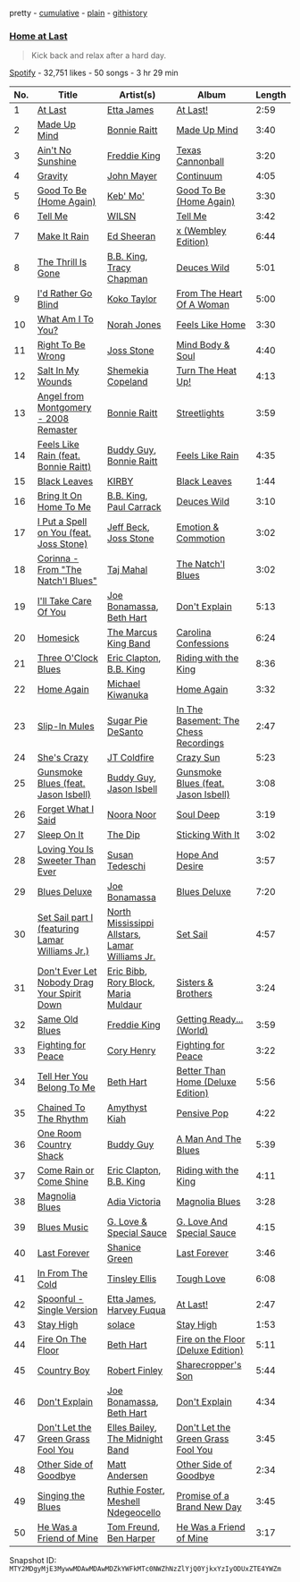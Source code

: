 pretty - [cumulative](/playlists/cumulative/37i9dQZF1DX4BUmGJw1rT1.md) - [plain](/playlists/plain/37i9dQZF1DX4BUmGJw1rT1) - [githistory](https://github.githistory.xyz/mackorone/spotify-playlist-archive/blob/main/playlists/plain/37i9dQZF1DX4BUmGJw1rT1)

### [Home at Last](https://open.spotify.com/playlist/37i9dQZF1DX4BUmGJw1rT1)

> Kick back and relax after a hard day.

[Spotify](https://open.spotify.com/user/spotify) - 32,751 likes - 50 songs - 3 hr 29 min

| No. | Title | Artist(s) | Album | Length |
|---|---|---|---|---|
| 1 | [At Last](https://open.spotify.com/track/4Hhv2vrOTy89HFRcjU3QOx) | [Etta James](https://open.spotify.com/artist/0iOVhN3tnSvgDbcg25JoJb) | [At Last!](https://open.spotify.com/album/7rd4PorIOPjPTy7qdUeeCt) | 2:59 |
| 2 | [Made Up Mind](https://open.spotify.com/track/5XTDvPvCDO9lxrwkEE9aUF) | [Bonnie Raitt](https://open.spotify.com/artist/4KDyYWR7IpxZ7xrdYbKrqY) | [Made Up Mind](https://open.spotify.com/album/7L64rhLRuHGIEqnWMMPPXh) | 3:40 |
| 3 | [Ain't No Sunshine](https://open.spotify.com/track/1ebftgRZcnctL8GpBu0nu8) | [Freddie King](https://open.spotify.com/artist/5dCuFngSPyOOnTAvrC7v2s) | [Texas Cannonball](https://open.spotify.com/album/59wGnewkXsHCgDahKUPBqu) | 3:20 |
| 4 | [Gravity](https://open.spotify.com/track/3SktMqZmo3M9zbB7oKMIF7) | [John Mayer](https://open.spotify.com/artist/0hEurMDQu99nJRq8pTxO14) | [Continuum](https://open.spotify.com/album/1Xsprdt1q9rOzTic7b9zYM) | 4:05 |
| 5 | [Good To Be \(Home Again\)](https://open.spotify.com/track/7HgqEF7aPj3l6BnjoYi3my) | [Keb' Mo'](https://open.spotify.com/artist/6iDaoPZVgxrTkndDCisX8F) | [Good To Be \(Home Again\)](https://open.spotify.com/album/7f36mEASmMWIvTmFv6tnOA) | 3:30 |
| 6 | [Tell Me](https://open.spotify.com/track/2UvjzFa5j6V2oi6PStN2TT) | [WILSN](https://open.spotify.com/artist/2ymjQZjPQe0pziQ67Y8Ncr) | [Tell Me](https://open.spotify.com/album/5G0S0RDVw7yKKzW3krfKlV) | 3:42 |
| 7 | [Make It Rain](https://open.spotify.com/track/5puU24G3lHVsUXPAWW2ZpV) | [Ed Sheeran](https://open.spotify.com/artist/6eUKZXaKkcviH0Ku9w2n3V) | [x \(Wembley Edition\)](https://open.spotify.com/album/6NoBzYmh5gUusGPCfg0pct) | 6:44 |
| 8 | [The Thrill Is Gone](https://open.spotify.com/track/3cg0dJfrQB66Qf2YthPb6G) | [B.B\. King](https://open.spotify.com/artist/5xLSa7l4IV1gsQfhAMvl0U), [Tracy Chapman](https://open.spotify.com/artist/7oPgCQqMMXEXrNau5vxYZP) | [Deuces Wild](https://open.spotify.com/album/3fIftPnF4eb7gkg2lFS1TV) | 5:01 |
| 9 | [I'd Rather Go Blind](https://open.spotify.com/track/1KQEzCaNkk8ioBMbBeSYLw) | [Koko Taylor](https://open.spotify.com/artist/04qIJRFjTmvW5I1DMyGE1R) | [From The Heart Of A Woman](https://open.spotify.com/album/5o48YTSOnQu5UrC8HEuj9h) | 5:00 |
| 10 | [What Am I To You?](https://open.spotify.com/track/0AMKZWRgdFfGYYTxiWrwwH) | [Norah Jones](https://open.spotify.com/artist/2Kx7MNY7cI1ENniW7vT30N) | [Feels Like Home](https://open.spotify.com/album/7GaAXgbFSpcJOiLlFGYyOL) | 3:30 |
| 11 | [Right To Be Wrong](https://open.spotify.com/track/1atxtvAHagXDZYTuUWAoEC) | [Joss Stone](https://open.spotify.com/artist/7bvcQXJHkFiN1ppIN3q4fi) | [Mind Body & Soul](https://open.spotify.com/album/6O0QKBENHPmifQwLZZGnqM) | 4:40 |
| 12 | [Salt In My Wounds](https://open.spotify.com/track/5XtVpa3LiJHfnTxRzbfU74) | [Shemekia Copeland](https://open.spotify.com/artist/4CNjyWtO59j6Ih6S0n73ee) | [Turn The Heat Up!](https://open.spotify.com/album/3OluM5Un09XiWdyrjwtAOX) | 4:13 |
| 13 | [Angel from Montgomery \- 2008 Remaster](https://open.spotify.com/track/6JssQFiBCi6ZcE6060S9A7) | [Bonnie Raitt](https://open.spotify.com/artist/4KDyYWR7IpxZ7xrdYbKrqY) | [Streetlights](https://open.spotify.com/album/3FEpG9aXxEwWfdpHeCScvO) | 3:59 |
| 14 | [Feels Like Rain \(feat\. Bonnie Raitt\)](https://open.spotify.com/track/5MTsZG10E0hTvAkdioyPnw) | [Buddy Guy](https://open.spotify.com/artist/2gCsNOpiBaMNh20jQ5prf0), [Bonnie Raitt](https://open.spotify.com/artist/4KDyYWR7IpxZ7xrdYbKrqY) | [Feels Like Rain](https://open.spotify.com/album/2GXqcjyaSAMRnmFuvHM2Bd) | 4:35 |
| 15 | [Black Leaves](https://open.spotify.com/track/2pcZglQR5vcE8z09qLaQoV) | [KIRBY](https://open.spotify.com/artist/5lcDGoJUr5WY5bCFAfYbCU) | [Black Leaves](https://open.spotify.com/album/3du9lkIg7jG9xTufp11SM2) | 1:44 |
| 16 | [Bring It On Home To Me](https://open.spotify.com/track/4Vfgc4BdSKM2hRlkaRFc9C) | [B.B\. King](https://open.spotify.com/artist/5xLSa7l4IV1gsQfhAMvl0U), [Paul Carrack](https://open.spotify.com/artist/0FFuvdY7fuiuTmHN9unYoz) | [Deuces Wild](https://open.spotify.com/album/3fIftPnF4eb7gkg2lFS1TV) | 3:10 |
| 17 | [I Put a Spell on You \(feat\. Joss Stone\)](https://open.spotify.com/track/3Be7vJDOFNOVv3iYQgIQpu) | [Jeff Beck](https://open.spotify.com/artist/0AD4odMWVQ2wUSlgxOB5Rl), [Joss Stone](https://open.spotify.com/artist/7bvcQXJHkFiN1ppIN3q4fi) | [Emotion & Commotion](https://open.spotify.com/album/2uZCLo1QvLgjAb74Q8kv53) | 3:02 |
| 18 | [Corinna \- From "The Natch'l Blues"](https://open.spotify.com/track/1NoIZ1658UHpicKQ9rcWYh) | [Taj Mahal](https://open.spotify.com/artist/1aTDTChWWyiJH3SEnYrdVp) | [The Natch'l Blues](https://open.spotify.com/album/6ySAyGtXqiqF3Vya9bIir2) | 3:02 |
| 19 | [I'll Take Care Of You](https://open.spotify.com/track/644oQEcMNmA3ABAOrfY7k3) | [Joe Bonamassa](https://open.spotify.com/artist/2SNzxY1OsSCHBLVi77mpPQ), [Beth Hart](https://open.spotify.com/artist/30TrHDLNCKQVTYWOn9QqOC) | [Don't Explain](https://open.spotify.com/album/2uyORQ080sXcPN0oO5lXvT) | 5:13 |
| 20 | [Homesick](https://open.spotify.com/track/2sF0R0NyjRfgbPdpUtX9p6) | [The Marcus King Band](https://open.spotify.com/artist/0tgaHqkU1p7QhBUIzKXVU9) | [Carolina Confessions](https://open.spotify.com/album/6RVN0MPUbYBiYm2Otf6Li2) | 6:24 |
| 21 | [Three O'Clock Blues](https://open.spotify.com/track/3gGKOVwsAVvwt9BcH3k18J) | [Eric Clapton](https://open.spotify.com/artist/6PAt558ZEZl0DmdXlnjMgD), [B.B\. King](https://open.spotify.com/artist/5xLSa7l4IV1gsQfhAMvl0U) | [Riding with the King](https://open.spotify.com/album/7b0Ysbudh2BH9A853EfxEu) | 8:36 |
| 22 | [Home Again](https://open.spotify.com/track/46EuzanXhKwIc7755wLAvS) | [Michael Kiwanuka](https://open.spotify.com/artist/0bzfPKdbXL5ezYW2z3UGQj) | [Home Again](https://open.spotify.com/album/79VDAdjzMMGoftIbw5feYN) | 3:32 |
| 23 | [Slip\-In Mules](https://open.spotify.com/track/6csem6tEhhkajgNUhIDFB1) | [Sugar Pie DeSanto](https://open.spotify.com/artist/3xIkJAnwLy7NwZpPwvaSPc) | [In The Basement: The Chess Recordings](https://open.spotify.com/album/0LH0ZJuhr4TJMWud6K6qdy) | 2:47 |
| 24 | [She's Crazy](https://open.spotify.com/track/5tRNgEl5hyFr7E2Adt7dhT) | [JT Coldfire](https://open.spotify.com/artist/2ddJt0lQSRzczoG6Yx728j) | [Crazy Sun](https://open.spotify.com/album/0vFy82Bq3HTvNnI5nVVztE) | 5:23 |
| 25 | [Gunsmoke Blues \(feat\. Jason Isbell\)](https://open.spotify.com/track/62QWywMNsKrR05lOSYUAzg) | [Buddy Guy](https://open.spotify.com/artist/2gCsNOpiBaMNh20jQ5prf0), [Jason Isbell](https://open.spotify.com/artist/3Q8wgwyVVv0z4UEh1HB0KY) | [Gunsmoke Blues \(feat\. Jason Isbell\)](https://open.spotify.com/album/0VxKgrOCKdcF9PSAvn1rx2) | 3:08 |
| 26 | [Forget What I Said](https://open.spotify.com/track/0yJNGGGZ9eQj4vmvmeornZ) | [Noora Noor](https://open.spotify.com/artist/50V1rySVqHjoqJTi9iy3xl) | [Soul Deep](https://open.spotify.com/album/1GHZSCmUsDkrJwxzX0zGm6) | 3:19 |
| 27 | [Sleep On It](https://open.spotify.com/track/3BZqRfYykl706UFrdR7byF) | [The Dip](https://open.spotify.com/artist/2qFOYqFxPaIwEnffVhJhEn) | [Sticking With It](https://open.spotify.com/album/4lcsKKAPES2jYFmtSyRH95) | 3:02 |
| 28 | [Loving You Is Sweeter Than Ever](https://open.spotify.com/track/5OwOfn0Ihle2WLudoH22wj) | [Susan Tedeschi](https://open.spotify.com/artist/5Ws3s6lSP4Un8kQf8CrAta) | [Hope And Desire](https://open.spotify.com/album/3i8UR9bri6o0FXLgMsGFeY) | 3:57 |
| 29 | [Blues Deluxe](https://open.spotify.com/track/2O7OjNCjqflzWOTVg9UlEm) | [Joe Bonamassa](https://open.spotify.com/artist/2SNzxY1OsSCHBLVi77mpPQ) | [Blues Deluxe](https://open.spotify.com/album/63T19joqs65Ep3LcE74SY6) | 7:20 |
| 30 | [Set Sail part I \(featuring Lamar Williams Jr.\)](https://open.spotify.com/track/2lt3INbrnQEZz57tKA05Zy) | [North Mississippi Allstars](https://open.spotify.com/artist/714osTgzZrkyf3SGjggpfY), [Lamar Williams Jr.](https://open.spotify.com/artist/1ArGVCjCLeHMHzUK4MUkD4) | [Set Sail](https://open.spotify.com/album/12psJfvIqIEwGY6JNuQMzF) | 4:57 |
| 31 | [Don't Ever Let Nobody Drag Your Spirit Down](https://open.spotify.com/track/3zXfuTPCPrPfHSLiH3uMJe) | [Eric Bibb](https://open.spotify.com/artist/2uNcfNhlVJUyEX0t0NG1m1), [Rory Block](https://open.spotify.com/artist/6hkNj3GAqFbkEUCs3R1dY3), [Maria Muldaur](https://open.spotify.com/artist/2VUiF0VFkXzB0DLg9AzrqT) | [Sisters & Brothers](https://open.spotify.com/album/7221Of24Dk9qZYXfXHQjrz) | 3:24 |
| 32 | [Same Old Blues](https://open.spotify.com/track/1vkEVT81wJQtMZ23FJ1q1i) | [Freddie King](https://open.spotify.com/artist/5dCuFngSPyOOnTAvrC7v2s) | [Getting Ready..\. \(World\)](https://open.spotify.com/album/2bNjljctm6ynfp9Xzdy7RI) | 3:59 |
| 33 | [Fighting for Peace](https://open.spotify.com/track/2iYDEwzq00a571f0hbQ53g) | [Cory Henry](https://open.spotify.com/artist/21SOnTj5ECwVXeBUTRcP3s) | [Fighting for Peace](https://open.spotify.com/album/2IXjRTudNXd1hEczsBwcos) | 3:22 |
| 34 | [Tell Her You Belong To Me](https://open.spotify.com/track/2faP8xcrcrfm24iDF3Qs1P) | [Beth Hart](https://open.spotify.com/artist/30TrHDLNCKQVTYWOn9QqOC) | [Better Than Home \(Deluxe Edition\)](https://open.spotify.com/album/45blvARBYrViZz3eYg50sH) | 5:56 |
| 35 | [Chained To The Rhythm](https://open.spotify.com/track/1KLyyQ9B4URptPsozR44l8) | [Amythyst Kiah](https://open.spotify.com/artist/1lhaaKpTyXOnjp79M3xYBl) | [Pensive Pop](https://open.spotify.com/album/1IzsXEGSZ0XlZtL4XANZqR) | 4:22 |
| 36 | [One Room Country Shack](https://open.spotify.com/track/40Gg9yXs1RSE7qcWAferU4) | [Buddy Guy](https://open.spotify.com/artist/2gCsNOpiBaMNh20jQ5prf0) | [A Man And The Blues](https://open.spotify.com/album/3cx4CSrzwft7UVlsoZxbTZ) | 5:39 |
| 37 | [Come Rain or Come Shine](https://open.spotify.com/track/2dAm3t3HT91qhKEgZFhzmv) | [Eric Clapton](https://open.spotify.com/artist/6PAt558ZEZl0DmdXlnjMgD), [B.B\. King](https://open.spotify.com/artist/5xLSa7l4IV1gsQfhAMvl0U) | [Riding with the King](https://open.spotify.com/album/7b0Ysbudh2BH9A853EfxEu) | 4:11 |
| 38 | [Magnolia Blues](https://open.spotify.com/track/7piCuE6DVjnko9oTNTqVAO) | [Adia Victoria](https://open.spotify.com/artist/1HKGjRPwI0gaFyv4aSWPPl) | [Magnolia Blues](https://open.spotify.com/album/23lmCOZk4vEMiaCMKTiZMr) | 3:28 |
| 39 | [Blues Music](https://open.spotify.com/track/4fUyndBmTsfMmJdwQvf8bT) | [G\. Love & Special Sauce](https://open.spotify.com/artist/74fkl73HDlCXw0l6cemB89) | [G\. Love And Special Sauce](https://open.spotify.com/album/6K6iycuUPM1HT5sxnwp6Ek) | 4:15 |
| 40 | [Last Forever](https://open.spotify.com/track/3ETWwN2Fa8ihTN2LKpryV2) | [Shanice Green](https://open.spotify.com/artist/7GquAyY9t5rSmfy4maIGyb) | [Last Forever](https://open.spotify.com/album/6x1MGYK2DX76UNJPfBh59J) | 3:46 |
| 41 | [In From The Cold](https://open.spotify.com/track/2I8C3GvRQgmhBmbDAABokg) | [Tinsley Ellis](https://open.spotify.com/artist/56LMX8mqaIhJCaxjZBM1on) | [Tough Love](https://open.spotify.com/album/7bR8aFMrtFOLuAvRbeVJHP) | 6:08 |
| 42 | [Spoonful \- Single Version](https://open.spotify.com/track/1swNbKiUEwgTM6jnkx5rkm) | [Etta James](https://open.spotify.com/artist/0iOVhN3tnSvgDbcg25JoJb), [Harvey Fuqua](https://open.spotify.com/artist/0F577kU2Hk9gr4mAzK60tZ) | [At Last!](https://open.spotify.com/album/7rd4PorIOPjPTy7qdUeeCt) | 2:47 |
| 43 | [Stay High](https://open.spotify.com/track/33kKM5K18NvtC7XdHvBEWO) | [solace](https://open.spotify.com/artist/2W1dpsbDt9qWbMWXZ5HRn9) | [Stay High](https://open.spotify.com/album/0f0GCbrUu13PBcrpvnj8aY) | 1:53 |
| 44 | [Fire On The Floor](https://open.spotify.com/track/1pkxY9XyI1H4xHq7e00QgW) | [Beth Hart](https://open.spotify.com/artist/30TrHDLNCKQVTYWOn9QqOC) | [Fire on the Floor \(Deluxe Edition\)](https://open.spotify.com/album/3DmktzDKQ3DUIdYX3c49gP) | 5:11 |
| 45 | [Country Boy](https://open.spotify.com/track/0uwYQTPWVQjXUKaNgH6oMZ) | [Robert Finley](https://open.spotify.com/artist/29mRqqZ15WaYjEsKNzcRkv) | [Sharecropper's Son](https://open.spotify.com/album/0GrKDFuaqGOhs54O8Zerqf) | 5:44 |
| 46 | [Don't Explain](https://open.spotify.com/track/4aTIy3tZ3THeVp3eu6nsw8) | [Joe Bonamassa](https://open.spotify.com/artist/2SNzxY1OsSCHBLVi77mpPQ), [Beth Hart](https://open.spotify.com/artist/30TrHDLNCKQVTYWOn9QqOC) | [Don't Explain](https://open.spotify.com/album/2uyORQ080sXcPN0oO5lXvT) | 4:34 |
| 47 | [Don't Let the Green Grass Fool You](https://open.spotify.com/track/5THq6PaoknpouVWXSYb7TQ) | [Elles Bailey](https://open.spotify.com/artist/4NPMwh3kDwi6uVCNtmeUvU), [The Midnight Band](https://open.spotify.com/artist/4QIUZHZcicCxWwPhdxIoFR) | [Don't Let the Green Grass Fool You](https://open.spotify.com/album/6YbAF3vpQIHA0XXa4GzS5A) | 3:45 |
| 48 | [Other Side of Goodbye](https://open.spotify.com/track/36C3122Qre8AjCMdCQNeAe) | [Matt Andersen](https://open.spotify.com/artist/2dOaom01dm1MhNLnyHpWD5) | [Other Side of Goodbye](https://open.spotify.com/album/1tDJWBen4t2O0QHOHsChrQ) | 2:34 |
| 49 | [Singing the Blues](https://open.spotify.com/track/6IevgQPwNyD73SMi8nLWb1) | [Ruthie Foster](https://open.spotify.com/artist/2lL4ckeM1A2Qo2Fe64dP0F), [Meshell Ndegeocello](https://open.spotify.com/artist/0uZRjholJ0fVC2J9EvnYnj) | [Promise of a Brand New Day](https://open.spotify.com/album/18QNLSpGZgj4aePM9STq2q) | 3:45 |
| 50 | [He Was a Friend of Mine](https://open.spotify.com/track/4aGp4qppOAsR9adlled9Sy) | [Tom Freund](https://open.spotify.com/artist/3YwhoOWrHJZrk5XzE3WXkT), [Ben Harper](https://open.spotify.com/artist/45lorWzrKLxfKlWpV7r9CN) | [He Was a Friend of Mine](https://open.spotify.com/album/2kFK4iDjsStJ0fgFjZOfag) | 3:17 |

Snapshot ID: `MTY2MDgyMjE3MywwMDAwMDAwMDZkYWFkMTc0NWZhNzZlYjQ0YjkxYzIyODUxZTE4YWZm`
